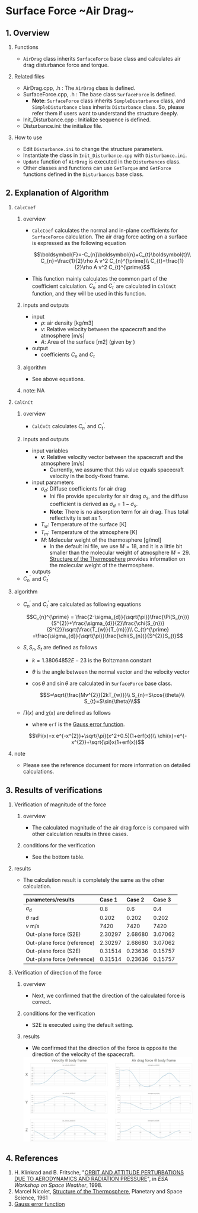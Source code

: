 # Surface Force ~Air Drag~

## 1.  Overview

1. Functions
   - `AirDrag` class inherits `SurfaceForce` base class and calculates air drag disturbance force and torque. 

2. Related files
   - AirDrag.cpp, .h : The `AirDrag` class is defined.
   - SurfaceForce.cpp, .h : The base class `SurfaceForce` is defined.
     - **Note**: `SurfaceForce` class inherits `SimpleDisturbance` class, and `SimpleDisturbance` class inherits `Disturbance` class. So, please refer them if users want to understand the structure deeply.
   - Init_Disturbance.cpp : Initialize sequence is defined.
   - Disturbance.ini: the initialize file.

3. How to use
   - Edit `Disturbance.ini` to change the structure parameters.
   - Instantiate the class in `Init_Disturbance.cpp` with `Disturbance.ini`.
   - `Update` function of `AirDrag` is executed in the `Disturbances` class.
   - Other classes and functions can use `GetTorque` and `GetForce` functions defined in the `Disturbances` base class.

## 2. Explanation of Algorithm

1. `CalcCoef`
   1. overview
      - `CalcCoef` calculates the normal and in-plane coefficients for `SurfaceForce` calculation. The air drag force acting on a surface is expressed as the following equation

        ```math
        \boldsymbol{F}=-C_{n}\boldsymbol{n}+C_{t}\boldsymbol{t}\\
        C_{n}=\frac{1}{2}\rho A v^2 C_{n}^{\prime}\\
        C_{t}=\frac{1}{2}\rho A v^2 C_{t}^{\prime}
        ```

      - This  function mainly calculates the common part of the coefficient calculation. $C_{n}^{\prime}$ and $C_{t}^{\prime}$ are calculated in `CalCnCt` function, and they will be used in this function.

   2. inputs and outputs
      - input
        - $\rho$: air density [kg/m3]
        - $v$: Relative velocity between the spacecraft and the atmosphere [m/s]
        - $A$: Area of the surface [m2] (given by )
      - output
        - coefficients $C_{n}$ and $C_{t}$

   3. algorithm
      - See above equations.

   4. note: NA

2. `CalCnCt`
   1. overview
      - `CalCnCt` calculates  $C_{n}^{\prime}$ and $C_{t}^{\prime}$.

   2. inputs and outputs
      - input variables
        - $\boldsymbol{v}$: Relative velocity vector between the spacecraft and the atmosphere [m/s]
          - Currently, we assume that this value equals spacecraft velocity in the body-fixed frame.
      - input parameters 
        - $\sigma_{d}$: Diffuse coefficients for air drag
          - Ini file provide specularity for air drag $\sigma_{s}$, and the diffuse coefficient is derived as $\sigma_{d}=1-\sigma_{s}$.
          - **Note**: There is no absorption term for air drag. Thus total reflectivity is set as 1.
        - $T_{w}$: Temperature of the surface [K]
        - $T_{m}$: Temperature of the atmosphere [K]
        - $M$: Molecular weight of the thermosphere [g/mol]
          - In the default ini file, we use $M=18$, and it is a little bit smaller than the molecular weight of atmosphere $M=29$.  [Structure of the Thermosphere](https://www.sciencedirect.com/science/article/pii/0032063361900368?via%3Dihub) provides information on the molecular weight of the thermosphere. 
      - outputs
     - $C_{n}^{\prime}$ and $C_{t}^{\prime}$ 
   
3. algorithm
   - $C_{n}^{\prime}$ and $C_{t}^{\prime}$  are calculated as following equations

     ```math
     C_{n}^{\prime} = \frac{2-\sigma_{d}}{\sqrt{\pi}}\frac{\Pi(S_{n})}{S^{2}}+\frac{\sigma_{d}}{2}\frac{\chi(S_{n})}{S^{2}}\sqrt{\frac{T_{w}}{T_{m}}}\\
     C_{t}^{\prime} =\frac{\sigma_{d}}{\sqrt{\pi}}\frac{\chi(S_{n})}{S^{2}}S_{t}
      ```

   - $S, S_{n}, S_{t}$ are defined as follows
      - $k=1.38064852E-23$ is the Boltzmann constant
      - $\theta$ is the angle between the normal vector and the velocity vector
      - $\cos{\theta}$ and $\sin{\theta}$ are calculated in `SurfaceForce` base class.

        ```math
        S=\sqrt{\frac{Mv^{2}}{2kT_{w}}}\\
        S_{n}=S\cos{\theta}\\
        S_{t}=S\sin{\theta}\\
        ```
   
   - $\Pi(x)$ and $\chi(x)$ are defined as follows
     - where `erf` is the [Gauss error function](https://en.wikipedia.org/wiki/Error_function).
   
      ```math
      \Pi(x)=x e^{-x^{2}}+\sqrt{\pi}(x^2+0.5)(1+erf(x))\\
      \chi(x)=e^{-x^{2}}+\sqrt{\pi}x(1+erf(x))
      ```
4. note
   - Please see the reference document for more information on detailed calculations.

## 3. Results of verifications

1. Verification of magnitude of the force
   1. overview
      - The calculated magnitude of the air drag force is compared with other calculation results in three cases.

   2. conditions for the verification
      - See the bottom table.
      
3. results
   - The calculation result is completely the same as the other calculation.
   
     | parameters/results          | Case 1  | Case 2  | Case 3  |
     | --------------------------- | ------- | ------- | ------- |
     | $\sigma_{d}$              | 0.8     | 0.6     | 0.4     |
     | $\theta$ rad              | 0.202   | 0.202   | 0.202   |
     | $v$ m/s                   | 7420    | 7420    | 7420    |
     | Out-plane force (S2E)       | 2.30297 | 2.68680 | 3.07062 |
     | Out-plane force (reference) | 2.30297 | 2.68680 | 3.07062 |
     | Out-plane force (S2E)       | 0.31514 | 0.23636 | 0.15757 |
     | Out-plane force (reference) | 0.31514 | 0.23636 | 0.15757 |
    
1. Verification of direction of the force
   1. overview
      - Next, we confirmed that the direction of the calculated force is correct.
   
   2. conditions for the verification
      - S2E is executed using the default setting.
   
   3. results
      - We confirmed that the direction of the force is opposite the direction of the velocity of the spacecraft.
   
      <img src="./figs/AirDrag_result_1.jpg" alt="SummaryCalculationTime" style="zoom: 70%;" />

## 4. References
1. H. Klinkrad and B. Fritsche, "[ORBIT AND ATTITUDE PERTURBATIONS DUE TO AERODYNAMICS AND RADIATION PRESSURE](https://pdfs.semanticscholar.org/a16c/1abab4c081b4434bda9190f4f7be789c246a.pdf)", in *ESA Workshop on Space Weather*, 1998. 
2. Marcel Nicolet, [Structure of the Thermosphere](https://www.sciencedirect.com/science/article/pii/0032063361900368?via%3Dihub), Planetary and Space Science, 1961
3. [Gauss error function](https://en.wikipedia.org/wiki/Error_function)